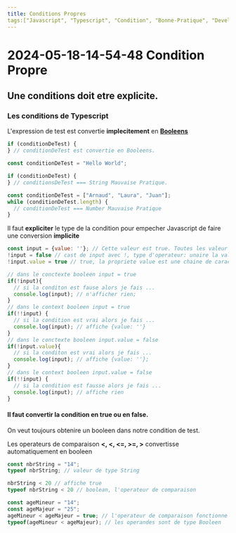 ```yaml
---
title: Conditions Propres
tags:["Javascript", "Typescript", "Condition", "Bonne-Pratique", "Developpement", "Booleens", "Fondamentaux"]
---
```


# 2024-05-18-14-54-48 Condition Propre

## Une conditions doit etre explicite.

### Les conditions de Typescript

L'expression de test est convertie **implecitement** en **[Booleens](2024-05-18-14-36-41%20Les%20Booleens.md)**

```js
if (conditionDeTest) {
} // conditionDeTest est convertie en Booleens.

const conditionDeTest = "Hello World";

if (conditionDeTest) {
} // conditionsDeTest === String Mauvaise Pratique.

const conditionDeTest = ["Arnaud", "Laura", "Juan"];
while (conditionDeTest.length) {
  // conditionDeTest === Number Mauvaise Pratique
}
```

Il faut **expliciter** le type de la condition pour empecher Javascript de faire une conversion **implicite**

```js
const input = {value: ''}; // Cette valeur est true. Toutes les valeur en Javascript sont egale a true
!input = false // cast de input avec !, type d'operateur: unaire la valeur booleen est inverse !true = false
!input.value = true // true, la propriete value est une chaine de caractere vide Valeur boolean dite Falsy. !fales = true

// dans le conctexte booleen input = true
if(!input){
  // si la conditon est fause alors je fais ...
  console.log(input); // n'afficher rien;
}
// dans le context booleen input = true
if(!!input) {
  // si la condition est vrai alors je fais ...
  console.log(input); // affiche {value: ''}
}
// dans le conctexte booleen input.value = false
if(!input.value){
  // si la conditon est vrai alors je fais ...
  console.log(input); // affiche {value: ''};
}
// dans le context booleen input.value = false
if(!!input) {
  // si la condition est fausse alors je fais ...
  console.log(input); // affiche rien
}
```

#### Il faut convertir la condition en true ou en false.

On veut toujours obtenire un booleen dans notre condition de test.

Les operateurs de comparaison **<, <, <=, >=, >** convertisse automatiquement en booleen

```js
const nbrString = "14";
typeof nbrString; // valeur de type String

nbrString < 20 // affiche true
typeof nbrString < 20 // boolean, l'operateur de comparaison

const ageMineur = "14";
const ageMajeur = "25";
ageMineur < ageMajeur = true; // l'operateur de comparaison fonctionne avec les chaine de caractere
typeof(ageMineur < ageMajeur); // les operandes sont de type Booleen
```
